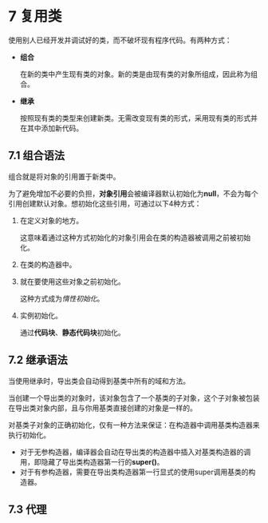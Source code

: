 # 7 复用类

使用别人已经开发并调试好的类，而不破坏现有程序代码。有两种方式：

- **组合**

  在新的类中产生现有类的对象。新的类是由现有类的对象所组成，因此称为组合。

- **继承**

  按照现有类的类型来创建新类。无需改变现有类的形式，采用现有类的形式并在其中添加新代码。



## 7.1 组合语法

组合就是将对象的引用置于新类中。

为了避免增加不必要的负担，**对象引用**会被编译器默认初始化为**null**，不会为每个引用创建默认对象。想初始化这些引用，可通过以下4种方式：

1. 在定义对象的地方。

   这意味着通过这种方式初始化的对象引用会在类的构造器被调用之前被初始化。

2. 在类的构造器中。

3. 就在要使用这些对象之前初始化。

   这种方式成为*惰性初始化*。

4. 实例初始化。

   通过**代码块**、**静态代码块**初始化。

## 7.2 继承语法

当使用继承时，导出类会自动得到基类中所有的域和方法。

当创建一个导出类的对象时，该对象包含了一个基类的子对象，这个子对象被包装在导出类对象内部，且与你用基类直接创建的对象是一样的。

对基类子对象的正确初始化，仅有一种方法来保证：在构造器中调用基类构造器来执行初始化。

- 对于无参构造器，编译器会自动在导出类的构造器中插入对基类构造器的调用，即隐藏了导出类构造器第一行的**super()**。
- 对于有参构造器，需要在导出类构造器第一行显式的使用super调用基类的构造器。

## 7.3 代理

